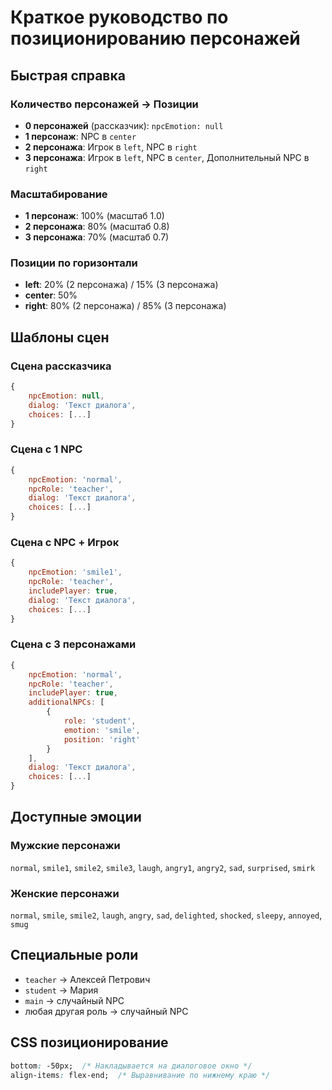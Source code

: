 # Краткое руководство по позиционированию персонажей

## Быстрая справка

### Количество персонажей → Позиции
- **0 персонажей** (рассказчик): `npcEmotion: null`
- **1 персонаж**: NPC в `center`
- **2 персонажа**: Игрок в `left`, NPC в `right`
- **3 персонажа**: Игрок в `left`, NPC в `center`, Дополнительный NPC в `right`

### Масштабирование
- **1 персонаж**: 100% (масштаб 1.0)
- **2 персонажа**: 80% (масштаб 0.8)
- **3 персонажа**: 70% (масштаб 0.7)

### Позиции по горизонтали
- **left**: 20% (2 персонажа) / 15% (3 персонажа)
- **center**: 50%
- **right**: 80% (2 персонажа) / 85% (3 персонажа)

## Шаблоны сцен

### Сцена рассказчика
```javascript
{
    npcEmotion: null,
    dialog: 'Текст диалога',
    choices: [...]
}
```

### Сцена с 1 NPC
```javascript
{
    npcEmotion: 'normal',
    npcRole: 'teacher',
    dialog: 'Текст диалога',
    choices: [...]
}
```

### Сцена с NPC + Игрок
```javascript
{
    npcEmotion: 'smile1',
    npcRole: 'teacher',
    includePlayer: true,
    dialog: 'Текст диалога',
    choices: [...]
}
```

### Сцена с 3 персонажами
```javascript
{
    npcEmotion: 'normal',
    npcRole: 'teacher',
    includePlayer: true,
    additionalNPCs: [
        {
            role: 'student',
            emotion: 'smile',
            position: 'right'
        }
    ],
    dialog: 'Текст диалога',
    choices: [...]
}
```

## Доступные эмоции

### Мужские персонажи
`normal`, `smile1`, `smile2`, `smile3`, `laugh`, `angry1`, `angry2`, `sad`, `surprised`, `smirk`

### Женские персонажи
`normal`, `smile`, `smile2`, `laugh`, `angry`, `sad`, `delighted`, `shocked`, `sleepy`, `annoyed`, `smug`

## Специальные роли
- `teacher` → Алексей Петрович
- `student` → Мария
- `main` → случайный NPC
- любая другая роль → случайный NPC

## CSS позиционирование
```css
bottom: -50px;  /* Накладывается на диалоговое окно */
align-items: flex-end;  /* Выравнивание по нижнему краю */
``` 